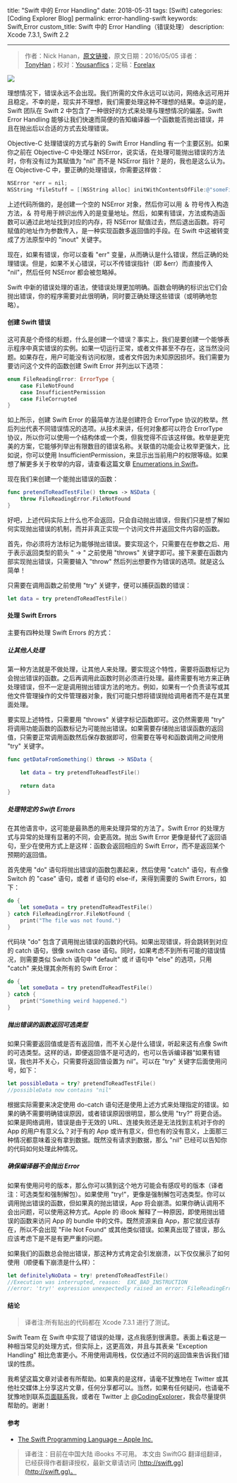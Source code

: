 title: "Swift 中的 Error Handling"
date: 2018-05-31
tags: [Swift]
categories: [Coding Explorer Blog]
permalink: error-handling-swift
keywords: Swift,Error
custom_title: Swift 中的 Error Handling（错误处理）
description: Xcode 7.3.1, Swift 2.2

---
> 作者：Nick Hanan，[原文链接](http://www.codingexplorer.com/error-handling-swift/)，原文日期：2016/05/05
> 译者：[TonyHan](undefined)；校对：[Yousanflics](http://blog.yousanflics.com.cn)；定稿：[Forelax](http://forelax.space)
  







<!--此处开始正文-->

![](https://swift.gg/img/articles/error-handling-swift/ErrorHandlingInSwiftTitle.png1527734952.362786)

理想情况下，错误永远不会出现。我们所需的文件永远可以访问，网络永远可用并且稳定。不幸的是，现实并不理想，我们需要处理这种不理想的结果。幸运的是，Swift 团队在 Swift 2 中包含了一种很好的方式来处理与理想情况的偏差。Swift Error Handling 能够让我们快速而简便的告知编译器一个函数能否抛出错误，并且在抛出后以合适的方式去处理错误。

<!--more-->

Objective-C 处理错误的方式与新的 Swift Error Handling 有一个主要区别。如果你之前在 Objective-C 中处理过 NSError，说实话，在处理可能抛出错误的方法时，你有没有过为其赋值为 "nil" 而不是 NSError 指针？是的，我也是这么认为。在 Objective-C 中，要正确的处理错误，你需要这样做：

```Objective-C
NSError *err = nil;
NSString *fileStuff = [[NSString alloc] initWithContentsOfFile:@"someFile.txt" encoding:NSUTF8StringEncoding error:&err];
```

上述代码所做的，是创建一个空的 NSError 对象，然后你可以用 ＆ 符号传入构造方法，＆ 符号用于辨识出传入的是变量地址。然后，如果有错误，方法或构造函数可以通过此地址找到对应的内存，将 NSError 赋值过去，然后退出函数。将可赋值的地址作为参数传入，是一种实现函数多返回值的手段。在 Swift 中这被转变成了方法原型中的 "inout" 关键字。

现在，如果有错误，你可以查看 "err" 变量，从而确认是什么错误，然后正确的处理错误。但是，如果不关心错误，可以不传错误指针（即 &err）而直接传入 "nil"，然后任何 NSError 都会被忽略掉。

Swift 中新的错误处理的语法，使错误处理更加明确。函数会明确的标识出它们会抛出错误，你的程序需要对此很明确，同时要正确处理这些错误（或明确地忽略）。

#### 创建 Swift 错误

这可真是个奇怪的标题，什么是创建一个错误？事实上，我们是要创建一个能够表示程序中真实错误的实例。如果一切运行正常，或者文件甚至不存在，这当然没问题。如果存在，用户可能没有访问权限，或者文件因为未知原因损坏。我们需要为要访问这个文件的函数创建 Swift Error 并列出以下选项：

```swift
enum FileReadingError: ErrorType {
    case FileNotFound
    case InsufficientPermission
    case FileCorrupted
}
```

如上所示，创建 Swift Error 的最简单方法是创建符合 ErrorType 协议的枚举。然后列出代表不同错误情况的选项。从技术来讲，任何对象都可以符合 ErrorType 协议，所以你可以使用一个结构体或一个类，但我觉得不应该这样做。枚举是更完美的方案，它能够列举出有限数目的错误名称。关联值的功能会让枚举更强大，比如说，你可以使用 InsufficientPermission，来显示出当前用户的权限等级。如果想了解更多关于枚举的内容，请查看这篇文章 [Enumerations in Swift](http://www.codingexplorer.com/enumerations-swift/)。

现在我们来创建一个能抛出错误的函数：

```swift
func pretendToReadTestFile() throws -> NSData {
    throw FileReadingError.FileNotFound
}
```

好吧，上述代码实际上什么也不会返回，只会自动抛出错误，但我们只是想了解如何实现抛出错误的机制，而并非真正实现一个访问文件并返回文件内容的函数。

首先，你必须将方法标记为能够抛出错误。要实现这个，只需要在在参数之后、用于表示返回类型的箭头 " -> " 之前使用 "throws" 关键字即可。接下来要在函数内部实现抛出错误，只需要输入 "throw" 然后列出想要作为错误的选项。就是这么简单！

只需要在调用函数之前使用 "try" 关键字，便可以捕获函数的错误：

```swift
let data = try pretendToReadTestFile()
```

#### 处理 Swift Errors

主要有四种处理 Swift Errors 的方式：

##### 让其他人处理

第一种方法就是不做处理，让其他人来处理。要实现这个特性，需要将函数标记为会抛出错误的函数。之后再调用此函数时则必须进行处理。最终需要有地方来正确处理错误，但不一定是调用抛出错误方法的地方。例如，如果有一个负责读写或其他文件管理操作的文件管理器对象，我们可能只想将错误抛给调用者而不是在其里面处理。

要实现上述特性，只需要用 "throws" 关键字标记函数即可。这仍然需要用 "try" 将调用功能函数的函数标记为可能抛出错误。如果需要存储抛出错误函数的返回值，只需要正常调用函数然后保存数据即可，但需要在等号和函数调用之间使用 "try" 关键字。

```swift
func getDataFromSomething() throws -> NSData {
    
    let data = try pretendToReadTestFile()
    
    return data
}
```

##### 处理特定的 Swift Errors

在其他语言中，这可能是最熟悉的用来处理异常的方法了。Swift Error 的处理方式与异常的处理有显著的不同，会更高效。抛出 Swift Error 更像是替代了返回语句，至少在使用方式上是这样：函数会返回相应的 Swift Error，而不是返回某个预期的返回值。

首先使用 "do" 语句将抛出错误的函数包裹起来，然后使用 "catch" 语句，有点像 Switch 的 "case" 语句，或者 if 语句的 else-if，来得到需要的 Swift Errors，如下：

```swift
do {
    let someData = try pretendToReadTestFile()
} catch FileReadingError.FileNotFound {
    print("The file was not found.")
}
```

代码块 "do" 包含了调用抛出错误的函数的代码。如果出现错误，将会跳转到对应的 catch 语句，很像 switch case 语句。同时，如果考虑不到所有可能的错误情况，则需要类似 Switch 语句中 "default" 或 if 语句中 "else" 的选项，只用 "catch" 来处理其余所有的 Swift Error：

```swift
do {
    let someData = try pretendToReadTestFile()
} catch {
    print("Something weird happened.")
}
```

##### 抛出错误的函数返回可选类型

如果只需要返回值或是否有返回值，而不关心是什么错误，听起来这有点像 Swift 的可选类型。这样的话，即便返回值不是可选的，也可以告诉编译器“如果有错误，我也并不关心，只需要将返回值设置为 nil”。可以在 "try" 关键字后面使用问号，如下：

```swift
let possibleData = try? pretendToReadTestFile()
//possibleData now contains "nil"
```

根据实际需要来决定使用 do-catch 语句还是使用上述方式来处理指定的错误。如果的确不需要明确错误原因，或者错误原因很明显，那么使用 "try?" 将更合适。如果是网络调用，错误是由于无效的 URL、连接失败还是无法找到主机对于你的 App 的用户有意义么？对于有的 App 或许有意义，但也有的没有意义，上面那三种情况都意味着没有拿到数据。既然没有请求到数据，那么 "nil" 已经可以告知你的代码如何处理此种情况。

##### 确保编译器不会抛出 Error

如果有使用问号的版本，那么你可以猜到这个地方可能会有感叹号的版本（译者注：可选类型和强制解包）。如果使用 "try!"，更像是强制解包可选类型。你可以调用抛出错误的函数，但如果真的抛出错误，App 将会崩溃。如果你确认调用不会出问题，可以使用这种方式。Apple 的 iBook 解释了一种原因，即使用抛出错误的函数来访问 App 的 bundle 中的文件。既然资源来自 App，那它就应该存在，所以不会出现 "File Not Found" 或其他类似错误。如果真出现了错误，那么应该考虑下是不是有更严重的问题。

如果我们的函数总会抛出错误，那这种方式肯定会引发崩溃，以下仅仅展示了如何使用（顺便看下崩溃是什么样）：

```swift
let definitelyNoData = try! pretendToReadTestFile()
//Execution was interrupted, reason:  EXC_BAD_INSTRUCTION
//error: 'try!' expression unexpectedly raised an error: FileReadingError.FileNotFound
```

#### 结论

> 译者注:所有贴出的代码都在 Xcode 7.3.1 进行了测试。

Swift Team 在 Swift 中实现了错误的处理，这点我感到很满意。表面上看这是一种相当常见的处理方式，但实际上，这更高效，并且与其表亲 "Exception Handling" 相比危害更小。不用使用调用栈，仅仅通过不同的返回值来告诉我们错误的性质。

我希望这篇文章对读者有所帮助。如果真的是这样，请毫不犹豫地在 Twitter 或其他社交媒体上分享这片文章，任何分享都可以。当然，如果有任何疑问，也请毫不犹豫地到联系[页面联系](http://www.codingexplorer.com/contact/)我，或者在 Twitter 上 [@CodingExplorer](https://twitter.com/CodingExplorer)，我会尽量提供帮助的。谢谢！

#### 参考

- [The Swift Programming Language – Apple Inc.](https://itunes.apple.com/us/book/swift-programming-language/id881256329?mt=11&uo=4&at=10lJ3x&ct=blog-SwiftErrorHandling)

> 译者注：目前在中国大陆 iBooks 不可用。
> 本文由 SwiftGG 翻译组翻译，已经获得作者翻译授权，最新文章请访问 [http://swift.gg](http://swift.gg)。